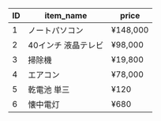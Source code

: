 | ID  | item_name           | price    | 
| --- | ------------------- | -------- | 
| 1   | ノートパソコン      | ¥148,000 | 
| 2   | 40インチ 液晶テレビ | ¥98,000  | 
| 3   | 掃除機              | ¥19,800  | 
| 4   | エアコン            | ¥78,000  | 
| 5   | 乾電池 単三         | ¥120     | 
| 6   | 懐中電灯            | ¥680     | 
